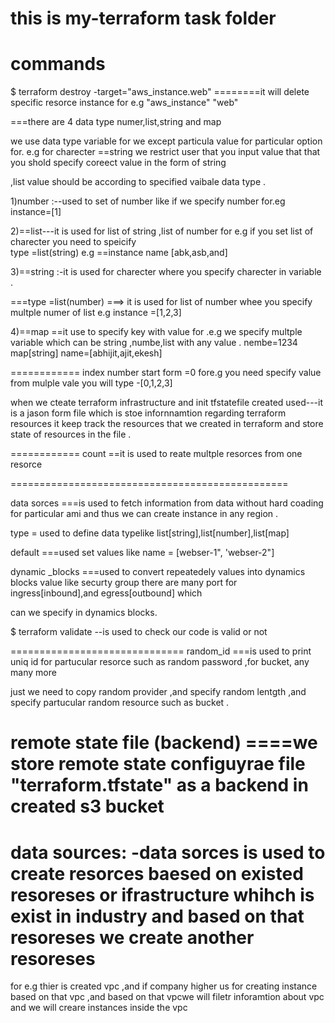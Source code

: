 # this is my-terraform task folder
# commands 

$ terraform destroy -target="aws_instance.web"          ========it will delete specific resorce instance  for e.g  "aws_instance" "web"


===there are 4 data type numer,list,string and map 

we use data type variable for we except particula value for particular option  for. e.g for charecter ==string  we restrict user that you input value that that you shold specify coreect value in the form of string 

,list value should be according to specified vaibale  data type .


1)number :--used to set of number like if we specify number for.eg  instance=[1]





2)==list---it is used for list of string ,list of number for e.g if you set list of charecter you need to speicify  
type =list(string)    e.g ==instance name [abk,asb,and]

3)==string :-it is used for charecter where you specify charecter in variable .

===type =list(number) ===> it is used for list of number whee you specify multple numer of list e.g instance =[1,2,3]

4)==map ==it use to specify key with value for .e.g we specify multple variable  which can be string ,numbe,list with any value .
nembe=1234
 map[string]
name=[abhijit,ajit,ekesh]


============
index number start form =0
fore.g you need specify value from mulple vale you will type -[0,1,2,3]


when we cteate terraform infrastructure and init
tfstatefile created  used---it is a jason form file which is stoe infornnamtion regarding terraform resources  it keep track the resources that we created in terraform and store state of resources in the file .


============
count ==it is used to reate multple resorces from one resorce


================================================

data sorces ===is used to fetch information from data without hard coading for particular ami and thus we can create instance in any region .

type = used to define data typelike list[string],list[number],list[map]

default ===used set values like name = [webser-1", 'webser-2"]


dynamic _blocks ===used to convert repeatedely values into dynamics blocks value like securty group there are many port for ingress[inbound],and egress[outbound] which 

can we specify in dynamics blocks.


$ terraform validate --is used to check our code is valid or not

==============================
random_id ===is used to print uniq id for partucular resorce such as random password ,for bucket, any many more 

just we need to copy random provider ,and specify random lentgth ,and specify partucular random resource such as bucket .

remote state file (backend) ====we store remote state configuyrae file "terraform.tfstate" as a backend in created s3 bucket 
====================================================================================================================================================================================================================
# data sources: -data sorces is used to create  resorces baesed on existed resoreses or ifrastructure whihch is exist in industry and based on that resoreses we create another resoreses 
for e.g thier is created vpc ,and if company higher us for creating instance based on that vpc ,and based on that vpcwe will filetr inforamtion about vpc and we will creare instances inside the vpc 
